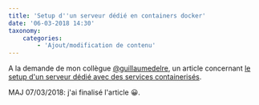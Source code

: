 ```yaml
---
title: 'Setup d''un serveur dédié en containers docker'
date: '06-03-2018 14:30'
taxonomy:
    categories:
        - 'Ajout/modification de contenu'
---
```


A la demande de mon collègue [@guillaumedelre](https://twitter.com/guillaumedelre), un article concernant [le setup d'un serveur dédié avec des services containerisés](/resources/setup-docker-reverse-proxy-pour-indie-dev).

MAJ 07/03/2018: j'ai finalisé l'article 😀.